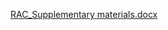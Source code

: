 [RAC_Supplementary materials.docx](https://github.com/464936089/RAC/files/14855459/RAC_Supplementary.materials.docx)
